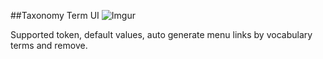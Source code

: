 ##Taxonomy Term UI
![Imgur](https://i.imgur.com/UI52iex.gifv)

Supported token, default values, auto generate menu links by vocabulary terms and remove.  
